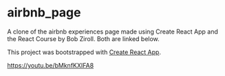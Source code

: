 # airbnb_page

A clone of the airbnb experiences page made using Create React App and the React Course by Bob Ziroll. Both are linked below.

This project was bootstrapped with [Create React App](https://github.com/facebook/create-react-app).

https://youtu.be/bMknfKXIFA8